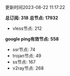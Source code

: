 更新时间2023-08-22 11:17:22

**总订阅: 318**
**总节点: 17932**
- vless节点: 212

**google ping有效节点: 558**
- ssr节点: 74
- trojan节点: 49
- ss节点: 167
- v2ray节点: 268
